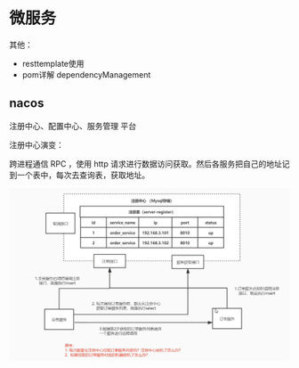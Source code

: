 # 微服务

其他：

- resttemplate使用
- pom详解 dependencyManagement

## nacos

注册中心、配置中心、服务管理 平台

注册中心演变：

跨进程通信 RPC ，使用 http 请求进行数据访问获取。然后各服务把自己的地址记到一个表中，每次去查询表，获取地址。

![image-20230828204711179](pic/image-20230828204711179.png)